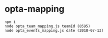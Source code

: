# opta-mapping

```
npm i
node opta_team_mapping.js teamId (8595)
node opta_events_mapping.js date (2018-07-13)

```